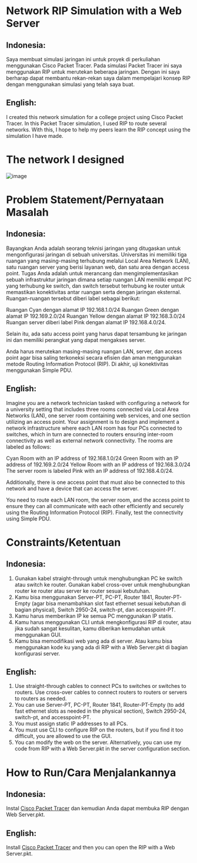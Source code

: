 # Network RIP Simulation with a Web Server

## Indonesia:
Saya membuat simulasi jaringan ini untuk proyek di perkuliahan menggunakan Cisco Packet Tracer. Pada simulasi Packet Tracer ini saya menggunakan RIP untuk merutekan beberapa jaringan. Dengan ini saya berharap dapat membantu rekan-rekan saya dalam mempelajari konsep RIP dengan menggunakan simulasi yang telah saya buat.

## English:
I created this network simulation for a college project using Cisco Packet Tracer. In this Packet Tracer simulation, I used RIP to route several networks. With this, I hope to help my peers learn the RIP concept using the simulation I have made.

# The network I designed
![image](https://github.com/user-attachments/assets/b6ff728e-23af-4f68-95a1-8a29cabf90cb)

# Problem Statement/Pernyataan Masalah

## Indonesia:
Bayangkan Anda adalah seorang teknisi jaringan yang ditugaskan untuk mengonfigurasi jaringan di sebuah universitas. Universitas ini memiliki tiga ruangan yang masing-masing terhubung melalui Local Area Network (LAN), satu ruangan server yang berisi layanan web, dan satu area dengan access point. Tugas Anda adalah untuk merancang dan mengimplementasikan sebuah infrastruktur jaringan dimana setiap ruangan LAN memiliki empat PC yang terhubung ke switch, dan switch tersebut terhubung ke router untuk memastikan konektivitas antar ruangan serta dengan jaringan eksternal. Ruangan-ruangan tersebut diberi label sebagai berikut:

Ruangan Cyan dengan alamat IP 192.168.1.0/24
Ruangan Green dengan alamat IP 192.169.2.0/24
Ruangan Yellow dengan alamat IP 192.168.3.0/24
Ruangan server diberi label Pink dengan alamat IP 192.168.4.0/24.

Selain itu, ada satu access point yang harus dapat tersambung ke jaringan ini dan memiliki perangkat yang dapat mengakses server.

Anda harus merutekan masing-masing ruangan LAN, server, dan access point agar bisa saling terkoneksi secara efisien dan aman menggunakan metode Routing Information Protocol (RIP). Di akhir, uji konektivitas menggunakan Simple PDU.

## English:
Imagine you are a network technician tasked with configuring a network for a university setting that includes three rooms connected via Local Area Networks (LAN), one server room containing web services, and one section utilizing an access point. Your assignment is to design and implement a network infrastructure where each LAN room has four PCs connected to switches, which in turn are connected to routers ensuring inter-room connectivity as well as external network connectivity. The rooms are labeled as follows:

Cyan Room with an IP address of 192.168.1.0/24
Green Room with an IP address of 192.169.2.0/24
Yellow Room with an IP address of 192.168.3.0/24
The server room is labeled Pink with an IP address of 192.168.4.0/24.

Additionally, there is one access point that must also be connected to this network and have a device that can access the server.

You need to route each LAN room, the server room, and the access point to ensure they can all communicate with each other efficiently and securely using the Routing Information Protocol (RIP). Finally, test the connectivity using Simple PDU.

# Constraints/Ketentuan

## Indonesia:
1. Gunakan kabel straight-through untuk menghubungkan PC ke switch atau switch ke router. Gunakan kabel cross-over untuk menghubungkan router ke router atau server ke router sesuai kebutuhan.
2. Kamu bisa menggunakan Server-PT, PC-PT, Router 1841, Router-PT-Empty (agar bisa menambahkan slot fast ethernet sesuai kebutuhan di bagian physical), Switch 2950-24, switch-pt, dan accesspoint-PT.
3. Kamu harus memberikan IP ke semua PC menggunakan IP statis.
4. Kamu harus menggunakan CLI untuk mengkonfigurasi RIP di router, atau jika sudah sangat kesulitan, kamu diberikan kemudahan untuk menggunakan GUI.
5. Kamu bisa memodifikasi web yang ada di server. Atau kamu bisa menggunakan kode ku yang ada di RIP with a Web Server.pkt di bagian konfigurasi server.

## English:
1. Use straight-through cables to connect PCs to switches or switches to routers. Use cross-over cables to connect routers to routers or servers to routers as needed.
2. You can use Server-PT, PC-PT, Router 1841, Router-PT-Empty (to add fast ethernet slots as needed in the physical section), Switch 2950-24, switch-pt, and accesspoint-PT.
3. You must assign static IP addresses to all PCs.
4. You must use CLI to configure RIP on the routers, but if you find it too difficult, you are allowed to use the GUI.
5. You can modify the web on the server. Alternatively, you can use my code from RIP with a Web Server.pkt in the server configuration section.

# How to Run/Cara Menjalankannya

## Indonesia:
Instal [Cisco Packet Tracer](https://www.netacad.com/cisco-packet-tracer) dan kemudian Anda dapat membuka RIP dengan Web Server.pkt.

## English:
Install [Cisco Packet Tracer](https://www.netacad.com/cisco-packet-tracer) and then you can open the RIP with a Web Server.pkt.
